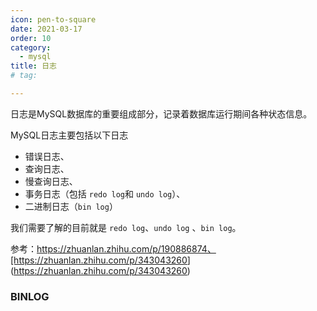 ```yaml
---
icon: pen-to-square
date: 2021-03-17
order: 10
category:
  - mysql
title: 日志 
# tag:

---
```



日志是MySQL数据库的重要组成部分，记录着数据库运行期间各种状态信息。

MySQL日志主要包括以下日志

- 错误日志、
- 查询日志、
- 慢查询日志、
- 事务日志（包括 `redo log`和 `undo log`）、
- 二进制日志（`bin log`）

我们需要了解的目前就是 `redo log`、`undo log` 、`bin log`。

参考：<https://zhuanlan.zhihu.com/p/190886874、[https://zhuanlan.zhihu.com/p/343043260>](<https://zhuanlan.zhihu.com/p/343043260>)

### BINLOG
